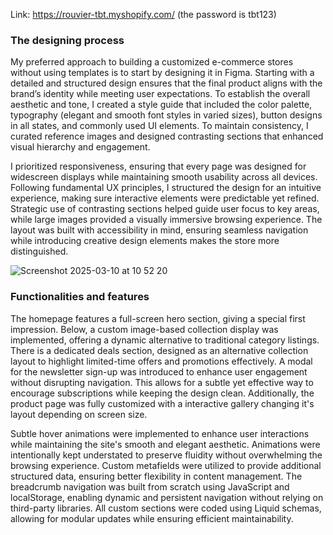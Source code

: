 Link: https://rouvier-tbt.myshopify.com/ (the password is tbt123)

### The designing process

My preferred approach to building a customized e-commerce stores without using templates is to start by designing it in Figma. Starting with a detailed and structured design ensures that the final product aligns with the brand’s identity while meeting user expectations. To establish the overall aesthetic and tone, I created a style guide that included the color palette, typography (elegant and smooth font styles in varied sizes), button designs in all states, and commonly used UI elements. To maintain consistency, I curated reference images and designed contrasting sections that enhanced visual hierarchy and engagement.

I prioritized responsiveness, ensuring that every page was designed for widescreen displays while maintaining smooth usability across all devices. Following fundamental UX principles, I structured the design for an intuitive experience, making sure interactive elements were predictable yet refined. Strategic use of contrasting sections helped guide user focus to key areas, while large images provided a visually immersive browsing experience. The layout was built with accessibility in mind, ensuring seamless navigation while introducing creative design elements makes the store more distinguished.

![Screenshot 2025-03-10 at 10 52 20](https://github.com/user-attachments/assets/031548a0-4eee-4ba5-8eae-967c1cd3080d)

### Functionalities and features

The homepage features a full-screen hero section, giving a special first impression. Below, a custom image-based collection display was implemented, offering a dynamic alternative to traditional category listings. There is a dedicated deals section, designed as an alternative collection layout to highlight limited-time offers and promotions effectively. A modal for the newsletter sign-up was introduced to enhance user engagement without disrupting navigation. This allows for a subtle yet effective way to encourage subscriptions while keeping the design clean. Additionally, the product page was fully customized with a interactive gallery changing it's layout depending on screen size.

Subtle hover animations were implemented to enhance user interactions while maintaining the site's smooth and elegant aesthetic. Animations were intentionally kept understated to preserve fluidity without overwhelming the browsing experience. Custom metafields were utilized to provide additional structured data, ensuring better flexibility in content management. The breadcrumb navigation was built from scratch using JavaScript and localStorage, enabling dynamic and persistent navigation without relying on third-party libraries. All custom sections were coded using Liquid schemas, allowing for modular updates while ensuring efficient maintainability.
